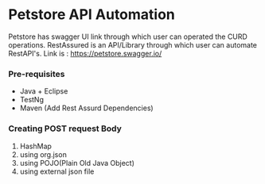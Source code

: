# Petstore API Automation
Petstore has swagger UI link through which user can operated the CURD operations.
RestAssured is an API/Library through which user can automate RestAPI's.
Link is : https://petstore.swagger.io/
### Pre-requisites
- Java + Eclipse
- TestNg
- Maven (Add Rest Assurd Dependencies)
### Creating POST request Body
1. HashMap
2. using org.json
3. using POJO(Plain Old Java Object)
4. using external json file

